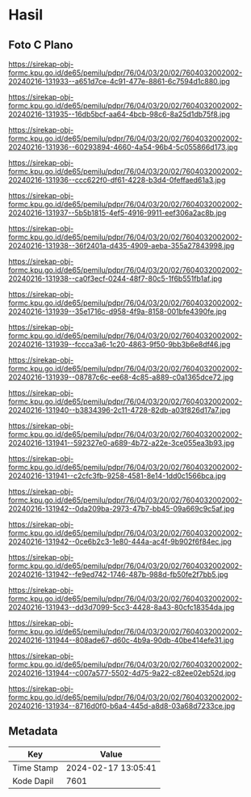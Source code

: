 # Hasil

## Foto C Plano

https://sirekap-obj-formc.kpu.go.id/de65/pemilu/pdpr/76/04/03/20/02/7604032002002-20240216-131933--a651d7ce-4c91-477e-8861-6c7594d1c880.jpg

https://sirekap-obj-formc.kpu.go.id/de65/pemilu/pdpr/76/04/03/20/02/7604032002002-20240216-131935--16db5bcf-aa64-4bcb-98c6-8a25d1db75f8.jpg

https://sirekap-obj-formc.kpu.go.id/de65/pemilu/pdpr/76/04/03/20/02/7604032002002-20240216-131936--60293894-4660-4a54-96b4-5c055866d173.jpg

https://sirekap-obj-formc.kpu.go.id/de65/pemilu/pdpr/76/04/03/20/02/7604032002002-20240216-131936--ccc622f0-df61-4228-b3d4-0feffaed61a3.jpg

https://sirekap-obj-formc.kpu.go.id/de65/pemilu/pdpr/76/04/03/20/02/7604032002002-20240216-131937--5b5b1815-4ef5-4916-9911-eef306a2ac8b.jpg

https://sirekap-obj-formc.kpu.go.id/de65/pemilu/pdpr/76/04/03/20/02/7604032002002-20240216-131938--36f2401a-d435-4909-aeba-355a27843998.jpg

https://sirekap-obj-formc.kpu.go.id/de65/pemilu/pdpr/76/04/03/20/02/7604032002002-20240216-131938--ca0f3ecf-0244-48f7-80c5-1f6b551fb1af.jpg

https://sirekap-obj-formc.kpu.go.id/de65/pemilu/pdpr/76/04/03/20/02/7604032002002-20240216-131939--35e1716c-d958-4f9a-8158-001bfe4390fe.jpg

https://sirekap-obj-formc.kpu.go.id/de65/pemilu/pdpr/76/04/03/20/02/7604032002002-20240216-131939--fccca3a6-1c20-4863-9f50-9bb3b6e8df46.jpg

https://sirekap-obj-formc.kpu.go.id/de65/pemilu/pdpr/76/04/03/20/02/7604032002002-20240216-131939--08787c6c-ee68-4c85-a889-c0a1365dce72.jpg

https://sirekap-obj-formc.kpu.go.id/de65/pemilu/pdpr/76/04/03/20/02/7604032002002-20240216-131940--b3834396-2c11-4728-82db-a03f826d17a7.jpg

https://sirekap-obj-formc.kpu.go.id/de65/pemilu/pdpr/76/04/03/20/02/7604032002002-20240216-131941--592327e0-a689-4b72-a22e-3ce055ea3b93.jpg

https://sirekap-obj-formc.kpu.go.id/de65/pemilu/pdpr/76/04/03/20/02/7604032002002-20240216-131941--c2cfc3fb-9258-4581-8e14-1dd0c1566bca.jpg

https://sirekap-obj-formc.kpu.go.id/de65/pemilu/pdpr/76/04/03/20/02/7604032002002-20240216-131942--0da209ba-2973-47b7-bb45-09a669c9c5af.jpg

https://sirekap-obj-formc.kpu.go.id/de65/pemilu/pdpr/76/04/03/20/02/7604032002002-20240216-131942--0ce6b2c3-1e80-444a-ac4f-9b902f6f84ec.jpg

https://sirekap-obj-formc.kpu.go.id/de65/pemilu/pdpr/76/04/03/20/02/7604032002002-20240216-131942--fe9ed742-1746-487b-988d-fb50fe2f7bb5.jpg

https://sirekap-obj-formc.kpu.go.id/de65/pemilu/pdpr/76/04/03/20/02/7604032002002-20240216-131943--dd3d7099-5cc3-4428-8a43-80cfc18354da.jpg

https://sirekap-obj-formc.kpu.go.id/de65/pemilu/pdpr/76/04/03/20/02/7604032002002-20240216-131944--808ade67-d60c-4b9a-90db-40be414efe31.jpg

https://sirekap-obj-formc.kpu.go.id/de65/pemilu/pdpr/76/04/03/20/02/7604032002002-20240216-131944--c007a577-5502-4d75-9a22-c82ee02eb52d.jpg

https://sirekap-obj-formc.kpu.go.id/de65/pemilu/pdpr/76/04/03/20/02/7604032002002-20240216-131934--8716d0f0-b6a4-445d-a8d8-03a68d7233ce.jpg


## Metadata

| Key        | Value               |
| ---------- | ------------------- |
| Time Stamp | 2024-02-17 13:05:41 |
| Kode Dapil | 7601                |



